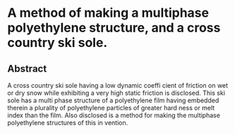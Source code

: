 # A method of making a multiphase polyethylene structure, and a cross country ski sole.

## Abstract
A cross country ski sole having a low dynamic coeffi cient of friction on wet or dry snow while exhibiting a very high static friction is disclosed. This ski sole has a multi phase structure of a polyethylene film having embedded therein a plurality of polyethylene particles of greater hard ness or melt index than the film. Also disclosed is a method for making the multiphase polyethylene structures of this in vention.